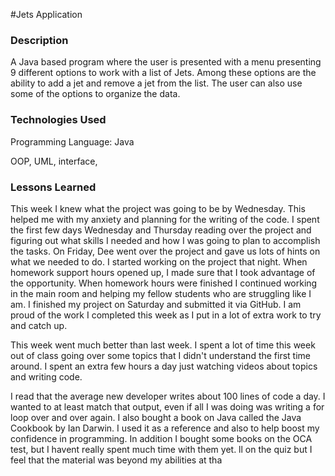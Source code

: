 #Jets Application

### Description
A Java based program where the user is presented with a menu presenting 9 different options to work with a list of Jets.  Among these options are the ability to add a jet and remove a jet from the list.  The user can also use some of the options to organize the data.

### Technologies Used

Programming Language:  Java

OOP, UML, interface, 

### Lessons Learned

This week I knew what the project was going to be by Wednesday.  This helped me with my anxiety and planning for the writing of the code.  I spent the first few days Wednesday and Thursday reading over the project and figuring out what skills I needed and how I was going to plan to accomplish the tasks.  On Friday, Dee went over the project and gave us lots of hints on what we needed to do.  I started working on the project that night.  When homework support hours opened up, I made sure that I took advantage of the opportunity.  When homework hours were finished I continued working in the main room and helping my fellow students who are struggling like I am.  I finished my project on Saturday and submitted it via GitHub.  I am proud of the work I completed this week as I put in a lot of extra work to try and catch up. 

This week went much better than last week.  I spent a lot of time this week out of class going over some topics that I didn't understand the first time around.  I spent an extra few hours a day just watching videos about topics and writing code.

I read that the average new developer writes about 100 lines of code a day.  I wanted to at least match that output, even if all I was doing was writing a for loop over and over again.  I also bought a book on Java called the Java Cookbook by Ian Darwin.  I used it as a reference and also to help boost my confidence in programming.  In addition I bought some books on the OCA test, but I havent really spent much time with them yet.
ll on the quiz but I feel that the material was beyond my abilities at tha
